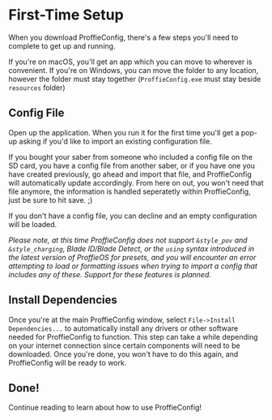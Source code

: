 # First-Time Setup

When you download ProffieConfig, there's a few steps you'll need to complete to get up and running.

If you're on macOS, you'll get an app which you can move to wherever is convenient.
If you're on Windows, you can move the folder to any location, however the folder must stay together (`ProffieConfig.exe` must stay beside `resources` folder)

## Config File
Open up the application. When you run it for the first time you'll get a pop-up asking if you'd like to import an existing configuration file.

If you bought your saber from someone who included a config file on the SD card, you have a config file from another saber, or if you have one you have created previously, go ahead and import that file, and ProffieConfig will automatically update accordingly. From here on out, you won't need that file anymore, the information is handled seperatetly within ProffieConfig, just be sure to hit save. ;)

If you don't have a config file, you can decline and an empty configuration will be loaded.

*Please note, at this time ProffieConfig does not support `&style_pov` and `&style_charging`, Blade ID/Blade Detect, or the `using` syntax introduced in the latest version of ProffieOS for presets, and you will encounter an error attempting to load or formatting issues when trying to import a config that includes any of these. Support for these features is planned.*

## Install Dependencies

Once you're at the main ProffieConfig window, select `File->Install Dependencies...` to automatically install any drivers or other software needed for ProffieConfig to function. This step can take a while depending on your internet connection since certain components will need to be downloaded.
Once you're done, you won't have to do this again, and ProffieConfig will be ready to work.

## Done!

Continue reading to learn about how to use ProffieConfig!
